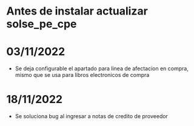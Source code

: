 # Antes de instalar actualizar solse_pe_cpe

# 03/11/2022
* Se deja configurable el apartado para linea de afectacion en compra, mismo que se usa para libros electronicos de compra

# 18/11/2022
* Se soluciona bug al ingresar a notas de credito de proveedor